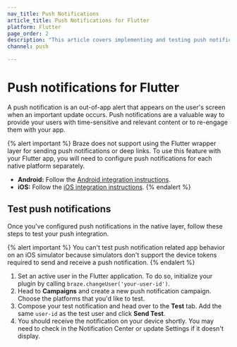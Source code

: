 ```yaml
---
nav_title: Push Notifications
article_title: Push Notifications for Flutter
platform: Flutter
page_order: 2
description: "This article covers implementing and testing push notifications on Flutter."
channel: push

---
```


# Push notifications for Flutter

A push notification is an out-of-app alert that appears on the user's screen when an important update occurs. Push notifications are a valuable way to provide your users with time-sensitive and relevant content or to re-engage them with your app.

{% alert important %}
Braze does not support using the Flutter wrapper layer for sending push notifications or deep links. To use this feature with your Flutter app, you will need to configure push notifications for each native platform separately. 
- **Android:** Follow the [Android integration instructions]({{site.baseurl}}/developer_guide/platform_integration_guides/android/push_notifications/integration/standard_integration/).
- **iOS:** Follow the [iOS integration instructions](https://braze-inc.github.io/braze-swift-sdk/tutorials/braze/b1-standard-push-notifications).
{% endalert %}


## Test push notifications

Once you've configured push notifications in the native layer, follow these steps to test your push integration.

{% alert important %}
You can't test push notification related app behavior on an iOS simulator because simulators don't support the device tokens required to send and receive a push notification.
{% endalert %}

1. Set an active user in the Flutter application. To do so, initialize your plugin by calling `braze.changeUser('your-user-id')`.
2. Head to **Campaigns** and create a new push notification campaign. Choose the platforms that you'd like to test.
3. Compose your test notification and head over to the **Test** tab. Add the same `user-id` as the test user and click **Send Test**.
4. You should receive the notification on your device shortly. You may need to check in the Notification Center or update Settings if it doesn't display.
